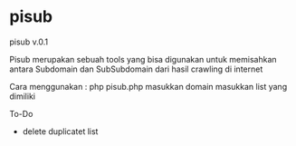 # pisub
pisub v.0.1

Pisub merupakan sebuah tools yang bisa digunakan untuk memisahkan antara Subdomain dan SubSubdomain dari hasil crawling di internet

Cara menggunakan :
php pisub.php
masukkan domain
masukkan list yang dimiliki

To-Do
- delete duplicatet list
